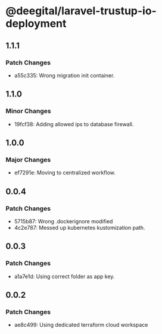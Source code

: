 # @deegital/laravel-trustup-io-deployment

## 1.1.1

### Patch Changes

- a55c335: Wrong migration init container.

## 1.1.0

### Minor Changes

- 19fcf38: Adding allowed ips to database firewall.

## 1.0.0

### Major Changes

- ef7291e: Moving to centralized workflow.

## 0.0.4

### Patch Changes

- 5715b87: Wrong .dockerignore modified
- 4c2e787: Messed up kubernetes kustomization path.

## 0.0.3

### Patch Changes

- a1a7e1d: Using correct folder as app key.

## 0.0.2

### Patch Changes

- ae8c499: Using dedicated terraform cloud workspace

